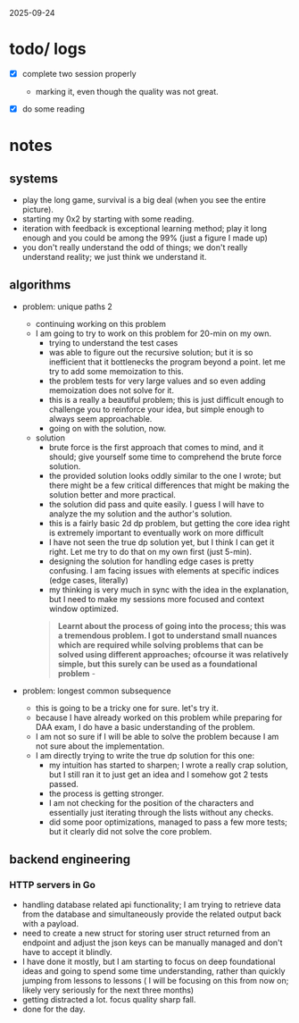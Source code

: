 2025-09-24

# todo/ logs
- [x] complete two session properly 
	- marking it, even though the quality was not great. 
- [x] do some reading


# notes
## systems
- play the long game, survival is a big deal (when you see the entire picture). 
- starting my 0x2 by starting with some reading. 
- iteration with feedback is exceptional learning method; play it long enough and you could be among the 99% (just a figure I made up)
- you don't really understand the odd of things; we don't really understand reality; we just think we understand it. 
## algorithms 
- problem: unique paths 2
	- continuing working on this problem
	- I am going to try to work on this problem for 20-min on my own. 
		- trying to understand the test cases
		- was able to figure out the recursive solution; but it is so inefficient that it bottlenecks the program beyond a point. let me try to add some memoization to this. 
		- the problem tests for very large values and so even adding memoization does not solve for it. 
		- this is a really a beautiful problem; this is just difficult enough to challenge you to reinforce your idea, but simple enough to always seem approachable. 
		- going on with the solution, now. 
	- solution
		- brute force is the first approach that comes to mind, and it should; give yourself some time to comprehend the brute force solution. 
		- the provided solution looks oddly similar to the one I wrote; but there might be a few critical differences that might be making the solution better and more practical. 
		- the solution did pass and quite easily. I guess I will have to analyze the my solution and the author's solution. 
		- this is a fairly basic 2d dp problem, but getting the core idea right is extremely important to eventually work on more difficult 
		- I have not seen the true dp solution yet, but I think I can get it right. Let me try to do that on my own first (just 5-min). 
		- designing the solution for handling edge cases is pretty confusing. I am facing issues with elements at specific indices (edge cases, literally)
		- my thinking is very much in sync with the idea in the explanation, but I need to make my sessions more focused and context window optimized. 
		> **Learnt about the process of going into the process; this was a tremendous problem. I got to understand small nuances which are required while solving problems that can be solved using different approaches; ofcourse it was relatively simple, but this surely can be used as a foundational problem**	- 

- problem: longest common subsequence
	- this is going to be a tricky one for sure. let's try it. 
	- because I have already worked on this problem while preparing for DAA exam, I do have a basic understanding of the problem. 
	- I am not so sure if I will be able to solve the problem because I am not sure about the implementation. 
	- I am directly trying to write the true dp solution for this one: 
		- my intuition has started to sharpen; I wrote a really crap solution, but I still ran it to just get an idea and I somehow got 2 tests passed. 
		- the process is getting stronger. 
		- I am not checking for the position of the characters and essentially just iterating through the lists without any checks. 
		- did some poor optimizations, managed to pass a few more tests; but it clearly did not solve the core problem. 

## backend engineering
### HTTP servers in Go
 - handling database related api functionality; I am trying to retrieve data from the database and simultaneously provide the related output back with a payload. 
 - need to create a new struct for storing user struct returned from an endpoint and adjust the json keys can be manually managed and don't have to accept it blindly. 
 - I have done it mostly, but I am starting to focus on deep foundational ideas and going to spend some time understanding, rather than quickly jumping from lessons to lessons ( I will be focusing on this from now on; likely very seriously for the next three months) 
 - getting distracted a lot. focus quality sharp fall. 
 - done for the day. 
 